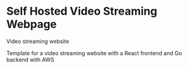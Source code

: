 # Self Hosted Video Streaming Webpage
Video streaming website

Template for a video streaming website with a React frontend and Go backend with AWS
